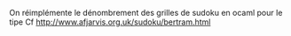 On réimplémente le dénombrement des grilles de sudoku en ocaml pour le tipe
Cf http://www.afjarvis.org.uk/sudoku/bertram.html
